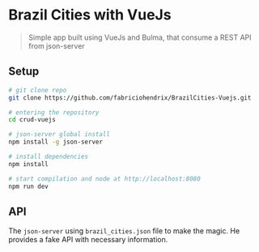 # Brazil Cities with VueJs

> Simple app built using VueJs and Bulma, that consume a REST API from json-server

## Setup

```bash
# git clone repo
git clone https://github.com/fabriciohendrix/BrazilCities-Vuejs.git
```

```bash
# entering the repository
cd crud-vuejs
```

```bash
# json-server global install
npm install -g json-server
```

```bash
# install dependencies
npm install
```

```bash
# start compilation and node at http://localhost:8080
npm run dev
```

## API

The `json-server` using `brazil_cities.json` file to make the magic. He provides a fake API with necessary information.
